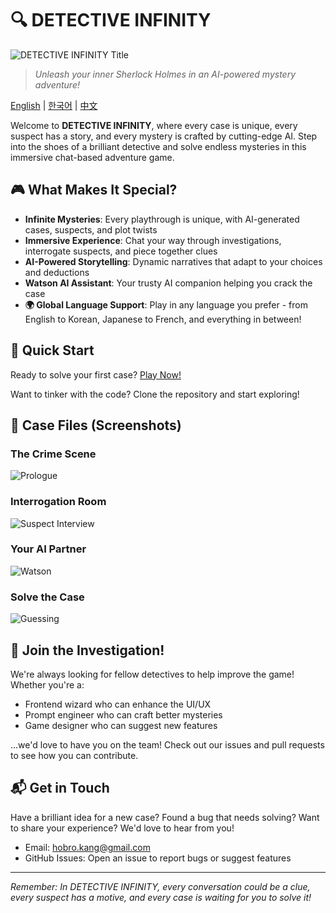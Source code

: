 # 🔍 DETECTIVE INFINITY

![DETECTIVE INFINITY Title](https://github.com/user-attachments/assets/ed489838-8788-487d-8c17-53241b297ca5)

> *Unleash your inner Sherlock Holmes in an AI-powered mystery adventure!*

[English](https://github.com/kanghohyeong/detective-infinity/blob/master/README.md) | [한국어](https://github.com/kanghohyeong/detective-infinity/blob/master/README.ko.md) | [中文](https://github.com/kanghohyeong/detective-infinity/blob/master/README.zh.md)

Welcome to **DETECTIVE INFINITY**, where every case is unique, every suspect has a story, and every mystery is crafted by cutting-edge AI. Step into the shoes of a brilliant detective and solve endless mysteries in this immersive chat-based adventure game.

## 🎮 What Makes It Special?

- **Infinite Mysteries**: Every playthrough is unique, with AI-generated cases, suspects, and plot twists
- **Immersive Experience**: Chat your way through investigations, interrogate suspects, and piece together clues
- **AI-Powered Storytelling**: Dynamic narratives that adapt to your choices and deductions
- **Watson AI Assistant**: Your trusty AI companion helping you crack the case
- **🌍 Global Language Support**: Play in any language you prefer - from English to Korean, Japanese to French, and everything in between!

## 🎯 Quick Start

Ready to solve your first case? [Play Now!](https://kanghohyeong.github.io/detective-infinity)

Want to tinker with the code? Clone the repository and start exploring!

## 📸 Case Files (Screenshots)

### The Crime Scene
![Prologue](https://github.com/user-attachments/assets/349ec8ca-b3da-4417-9e2c-71d1b193dd88)

### Interrogation Room
![Suspect Interview](https://github.com/user-attachments/assets/29f73ee9-df62-4bb1-9c8f-a322a89f69c2)

### Your AI Partner
![Watson](https://github.com/user-attachments/assets/e55cb7f1-6a3a-4417-86c1-8909cd53a4d8)

### Solve the Case
![Guessing](https://github.com/user-attachments/assets/b4e865eb-dfaa-4774-8391-2535e1266f11)


## 🤝 Join the Investigation!

We're always looking for fellow detectives to help improve the game! Whether you're a:
- Frontend wizard who can enhance the UI/UX
- Prompt engineer who can craft better mysteries
- Game designer who can suggest new features

...we'd love to have you on the team! Check out our issues and pull requests to see how you can contribute.

## 📬 Get in Touch

Have a brilliant idea for a new case? Found a bug that needs solving? Want to share your experience? We'd love to hear from you!

- Email: [hobro.kang@gmail.com](mailto:hobro.kang@gmail.com)
- GitHub Issues: Open an issue to report bugs or suggest features

---

*Remember: In DETECTIVE INFINITY, every conversation could be a clue, every suspect has a motive, and every case is waiting for you to solve it!*
